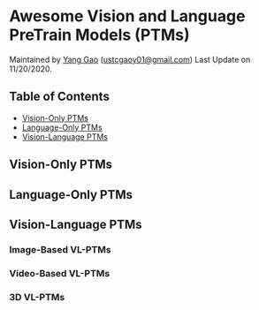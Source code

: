 # Awesome Vision and Language PreTrain Models (PTMs)
Maintained by [Yang Gao]() (ustcgaoy01@gmail.com) Last Update on 11/20/2020.

## Table of Contents
* [Vision-Only PTMs](#vision-only-ptms)
* [Language-Only PTMs](#language-only-ptms)
* [Vision-Language PTMs](#vision-language-ptms)


## Vision-Only PTMs

## Language-Only PTMs

## Vision-Language PTMs
### Image-Based VL-PTMs

### Video-Based VL-PTMs

### 3D VL-PTMs


